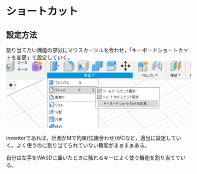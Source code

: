# ショートカット
## 設定方法
割り当てたい機能の部分にマウスカーソルを合わせ，「キーボードショートカットを変更」で設定していく。
![](images/20220711020315.png)

inventorであれば，計測がMで拘束(位置合わせ)がCなど，適当に設定していく。よく使うのに割り当てられていない機能がまぁまぁある。

自分は左手をWASDに置いたときに触れるキーによく使う機能を割り当てている。